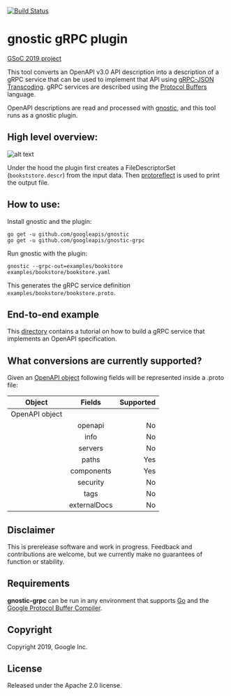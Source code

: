 [![Build Status](https://travis-ci.org/googleapis/gnostic-grpc.svg?branch=master)](https://travis-ci.org/googleapis/gnostic-grpc)

# gnostic gRPC plugin
[GSoC 2019 project](https://summerofcode.withgoogle.com/projects/#5244822191865856)

This tool converts an OpenAPI v3.0 API description into a description of a gRPC
service that can be used to implement that API using [gRPC-JSON Transcoding](https://www.envoyproxy.io/docs/envoy/latest/configuration/http_filters/grpc_json_transcoder_filter). gRPC services are described using the [Protocol Buffers](https://developers.google.com/protocol-buffers/) language.

OpenAPI descriptions are read and processed with
[gnostic](https://github.com/googleapis/gnostic), and this tool runs as a
gnostic plugin.

## High level overview:
![alt text](https://doc-04-2g-docs.googleusercontent.com/docs/securesc/ha0ro937gcuc7l7deffksulhg5h7mbp1/kbrd4780o3ek96ukd6vlpitlf5n4o247/1578477600000/13640720988749663950/*/1tqDvZLiXK40ISK_LgINQGsno9-MymRQP?e=view "High Level Overview")

Under the hood the plugin first creates a FileDescriptorSet (`bookststore.descr`) from the input
data. Then [protoreflect](https://github.com/jhump/protoreflect/) is used to print the output file. 

## How to use:    
Install gnostic and the plugin:
    
    go get -u github.com/googleapis/gnostic
    go get -u github.com/googleapis/gnostic-grpc

Run gnostic with the plugin:

    gnostic --grpc-out=examples/bookstore examples/bookstore/bookstore.yaml

This generates the gRPC service definition `examples/bookstore/bookstore.proto`.

## End-to-end example
This [directory](https://github.com/googleapis/gnostic-grpc/tree/master/examples/end-to-end) contains a tutorial on how to build a gRPC service that implements an OpenAPI specification.

## What conversions are currently supported?

Given an [OpenAPI object](https://swagger.io/specification/#oasObject) following fields will be represented inside a
 .proto file:

| Object        | Fields        | Supported  |
| ------------- |:-------------:| -----:|
| OpenAPI object|               |       |
|               | openapi       |    No |
|               | info          |    No |
|               | servers       |    No |
|               | paths         |   Yes |
|               | components    |   Yes |
|               | security      |    No |
|               | tags          |    No |
|               | externalDocs  |    No |


## Disclaimer

This is prerelease software and work in progress. Feedback and
contributions are welcome, but we currently make no guarantees of
function or stability.

## Requirements

**gnostic-grpc** can be run in any environment that supports [Go](http://golang.org)
and the [Google Protocol Buffer Compiler](https://github.com/google/protobuf).

## Copyright

Copyright 2019, Google Inc.

## License

Released under the Apache 2.0 license.

